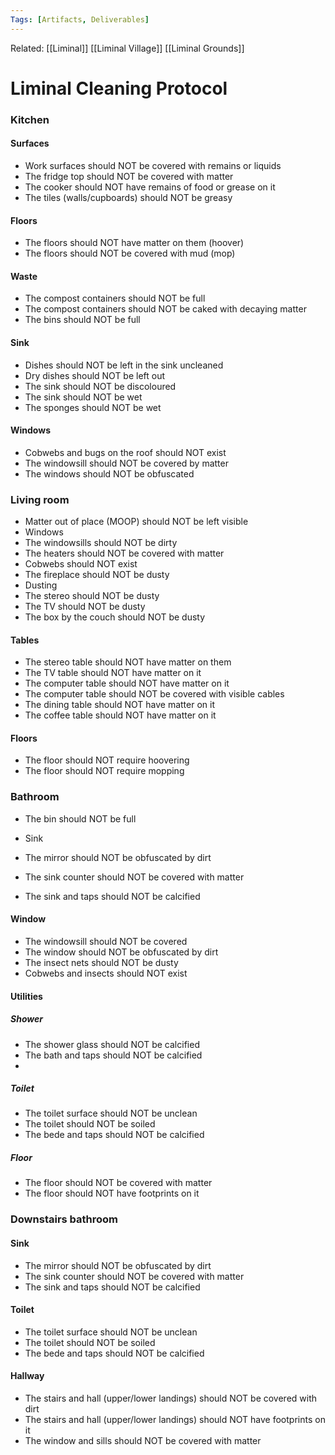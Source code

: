 ```yaml
---
Tags: [Artifacts, Deliverables]
---
```

Related: [[Liminal]] [[Liminal Village]] [[Liminal Grounds]]

# Liminal Cleaning Protocol

### Kitchen

#### Surfaces
-   Work surfaces should NOT be covered with remains or liquids
-   The fridge top should NOT be covered with matter
-   The cooker should NOT have remains of food or grease on it
-   The tiles (walls/cupboards) should NOT be greasy

#### Floors
-   The floors should NOT have matter on them (hoover)
-   The floors should NOT be covered with mud (mop)

#### Waste

-   The compost containers should NOT be full
-   The compost containers should NOT be caked with decaying matter
-   The bins should NOT be full

#### Sink

-   Dishes should NOT be left in the sink uncleaned
-   Dry dishes should NOT be left out
-   The sink should NOT be discoloured
-   The sink should NOT be wet
-   The sponges should NOT be wet

#### Windows
-   Cobwebs and bugs on the roof should NOT exist
-   The windowsill should NOT be covered by matter
-   The windows should NOT be obfuscated

### Living room
-   Matter out of place (MOOP) should NOT be left visible
-   Windows
-   The windowsills should NOT be dirty
-   The heaters should NOT be covered with matter 
-   Cobwebs should NOT exist
-   The fireplace should NOT be dusty
-   Dusting
-   The stereo should NOT be dusty
-   The TV should NOT be dusty
-   The box by the couch should NOT be dusty

#### Tables

-   The stereo table should NOT have matter on them
-   The TV table should NOT have matter on it 
-   The computer table should NOT have matter on it
-   The computer table should NOT be covered with visible cables
-   The dining table should NOT have matter on it
-   The coffee table should NOT have matter on it

#### Floors

-   The floor should NOT require hoovering
-   The floor should NOT require mopping

### Bathroom

-   The bin should NOT be full
-   Sink

-   The mirror should NOT be obfuscated by dirt
-   The sink counter should NOT be covered with matter
-   The sink and taps should NOT be calcified

#### Window

-   The windowsill should NOT be covered
-   The window should NOT be obfuscated by dirt
-   The insect nets should NOT be dusty
-   Cobwebs and insects should NOT exist

#### Utilities

##### Shower
-   The shower glass should NOT be calcified
-   The bath and taps should NOT be calcified
-   
##### Toilet
-   The toilet surface should NOT be unclean
-   The toilet should NOT be soiled
-   The bede and taps should NOT be calcified

##### Floor
-   The floor should NOT be covered with matter
-   The floor should NOT have footprints on it

### Downstairs bathroom
#### Sink
-   The mirror should NOT be obfuscated by dirt
-   The sink counter should NOT be covered with matter
-   The sink and taps should NOT be calcified

#### Toilet
-   The toilet surface should NOT be unclean
-   The toilet should NOT be soiled
-   The bede and taps should NOT be calcified

#### Hallway
-   The stairs and hall (upper/lower landings) should NOT be covered with dirt
-   The stairs and hall (upper/lower landings) should NOT have footprints on it
-   The window and sills should NOT be covered with matter